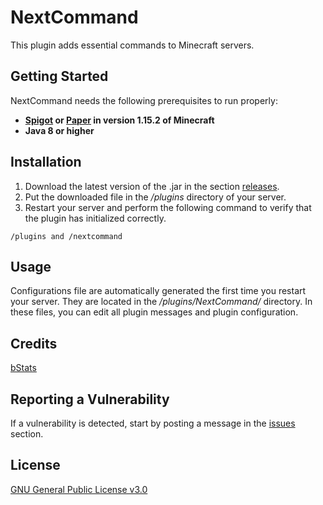# NextCommand

This plugin adds essential commands to Minecraft servers.

## Getting Started

NextCommand needs the following prerequisites to run properly:
* **[Spigot](https://getbukkit.org/download/spigot) or [Paper](https://papermc.io/) in version 1.15.2 of Minecraft**
* **Java 8 or higher**

## Installation

1. Download the latest version of the .jar in the section [releases](https://github.com/ItsJustMiaouss/NextCommand/releases).
2. Put the downloaded file in the */plugins* directory of your server.
3. Restart your server and perform the following command to verify that the plugin has initialized correctly.

```
/plugins and /nextcommand
```

## Usage

Configurations file are automatically generated the first time you restart your server. They are located in the */plugins/NextCommand/* directory. In these files, you can edit all plugin messages and plugin configuration.

## Credits

[bStats](https://bstats.org/)

## Reporting a Vulnerability

If a vulnerability is detected, start by posting a message in the [issues](https://github.com/ItsJustMiaouss/NextCommand/issues) section.

## License

[GNU General Public License v3.0](https://github.com/ItsJustMiaouss/NextCommand/blob/master/LICENSE)